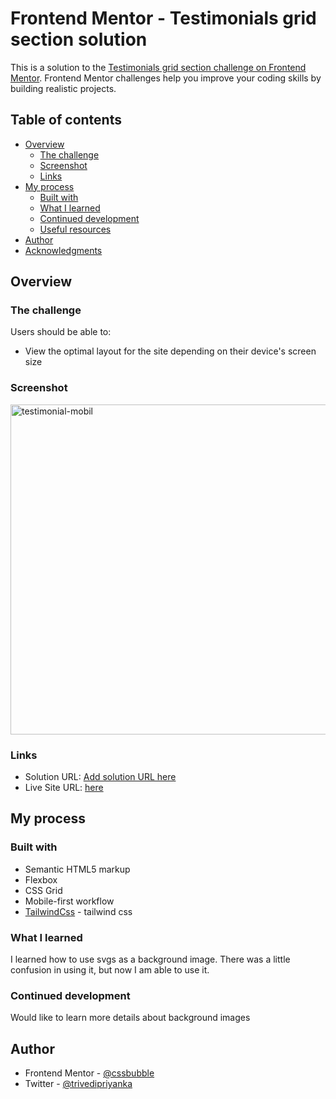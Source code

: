 # Frontend Mentor - Testimonials grid section solution

This is a solution to the [Testimonials grid section challenge on Frontend Mentor](https://www.frontendmentor.io/challenges/testimonials-grid-section-Nnw6J7Un7). Frontend Mentor challenges help you improve your coding skills by building realistic projects. 

## Table of contents

- [Overview](#overview)
  - [The challenge](#the-challenge)
  - [Screenshot](#screenshot)
  - [Links](#links)
- [My process](#my-process)
  - [Built with](#built-with)
  - [What I learned](#what-i-learned)
  - [Continued development](#continued-development)
  - [Useful resources](#useful-resources)
- [Author](#author)
- [Acknowledgments](#acknowledgments)


## Overview

### The challenge

Users should be able to:

- View the optimal layout for the site depending on their device's screen size

### Screenshot
<img width="528" alt="testimonial-mobil" src="https://user-images.githubusercontent.com/1849689/144367122-1e67d3e0-e8b2-44b0-af4f-f2063d45da6e.png">


### Links

- Solution URL: [Add solution URL here]()
- Live Site URL: [here](https://cssbubble.github.io/testimonials-in-grid/)

## My process

### Built with

- Semantic HTML5 markup
- Flexbox
- CSS Grid
- Mobile-first workflow
- [TailwindCss](https://tailwindcss.com/) - tailwind css


### What I learned

I learned how to use svgs as a background image. There was a little confusion in using it, but now I am able to use it.

### Continued development

Would like to learn more details about background images

## Author

- Frontend Mentor - [@cssbubble](https://www.frontendmentor.io/profile/cssbubble)
- Twitter - [@trivedipriyanka](https://www.twitter.com/trivedipriyanka)

